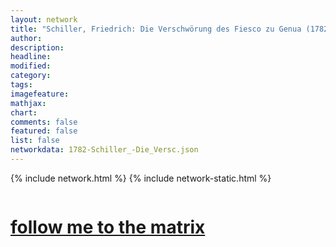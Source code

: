 ```yaml
---
layout: network
title: "Schiller, Friedrich: Die Verschwörung des Fiesco zu Genua (1782)"
author:
description:
headline:
modified:
category:
tags: 
imagefeature: 
mathjax: 
chart: 
comments: false
featured: false
list: false
networkdata: 1782-Schiller_-Die_Versc.json
---
```

{% include network.html %}
{% include network-static.html %}
<div class="row">
  <div class="small-5 small-centered columns"><a href="/matrix451"><h1>follow me to the matrix</h1></a>
</div>
</div>
